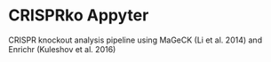 # CRISPRko Appyter

CRISPR knockout analysis pipeline using MaGeCK (Li et al. 2014) and Enrichr (Kuleshov et al. 2016)
